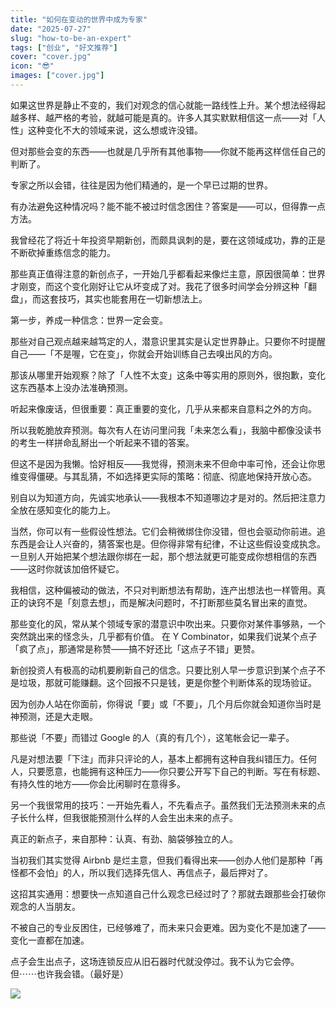 ```yaml
---
title: "如何在变动的世界中成为专家"
date: "2025-07-27"
slug: "how-to-be-an-expert"
tags: ["创业", "好文推荐"]
cover: "cover.jpg"
icon: "😎"
images: ["cover.jpg"]
---
```

如果这世界是静止不变的，我们对观念的信心就能一路线性上升。某个想法经得起越多样、越严格的考验，就越可能是真的。许多人其实默默相信这一点——对「人性」这种变化不大的领域来说，这么想或许没错。



但对那些会变的东西——也就是几乎所有其他事物——你就不能再这样信任自己的判断了。



专家之所以会错，往往是因为他们精通的，是一个早已过期的世界。



有办法避免这种情况吗？能不能不被过时信念困住？答案是——可以，但得靠一点方法。



我曾经花了将近十年投资早期新创，而颇具讽刺的是，要在这领域成功，靠的正是不断砍掉重练信念的能力。



那些真正值得注意的新创点子，一开始几乎都看起来像烂主意，原因很简单：世界才刚变，而这个变化刚好让它从坏变成了对。我花了很多时间学会分辨这种「翻盘」，而这套技巧，其实也能套用在一切新想法上。



第一步，养成一种信念：世界一定会变。



那些对自己观点越来越笃定的人，潜意识里其实是认定世界静止。只要你不时提醒自己——「不是喔，它在变」，你就会开始训练自己去嗅出风的方向。



那该从哪里开始观察？除了「人性不太变」这条中等实用的原则外，很抱歉，变化这东西基本上没办法准确预测。



听起来像废话，但很重要：真正重要的变化，几乎从来都来自意料之外的方向。



所以我乾脆放弃预测。每次有人在访问里问我「未来怎么看」，我脑中都像没读书的考生一样拼命乱掰出一个听起来不错的答案。



但这不是因为我懒。恰好相反——我觉得，预测未来不但命中率可怜，还会让你思维变得僵硬。与其乱猜，不如选择更实际的策略：彻底、彻底地保持开放心态。



别自以为知道方向，先诚实地承认——我根本不知道哪边才是对的。然后把注意力全放在感知变化的能力上。



当然，你可以有一些假设性想法。它们会稍微绑住你没错，但也会驱动你前进。追东西是会让人兴奋的，猜答案也是。但你得非常有纪律，不让这些假设变成执念。
一旦别人开始把某个想法跟你绑在一起，那个想法就更可能变成你想相信的东西——这时你就该加倍怀疑它。



我相信，这种偏被动的做法，不只对判断想法有帮助，连产出想法也一样管用。真正的诀窍不是「刻意去想」，而是解决问题时，不打断那些莫名冒出来的直觉。



那些变化的风，常从某个领域专家的潜意识中吹出来。只要你对某件事够熟，一个突然跳出来的怪念头，几乎都有价值。
在 Y Combinator，如果我们说某个点子「疯了点」，那通常是称赞——搞不好还比「这点子不错」更赞。



新创投资人有极高的动机要刷新自己的信念。只要比别人早一步意识到某个点子不是垃圾，那就可能赚翻。这个回报不只是钱，更是你整个判断体系的现场验证。



因为创办人站在你面前，你得说「要」或「不要」，几个月后你就会知道你当时是神预测，还是大走眼。



那些说「不要」而错过 Google 的人（真的有几个），这笔帐会记一辈子。



凡是对想法要「下注」而非只评论的人，基本上都拥有这种自我纠错压力。任何人，只要愿意，也能拥有这种压力——你只要公开写下自己的判断。写在有标题、有持久性的地方——你会比闲聊时在意得多。



另一个我很常用的技巧：一开始先看人，不先看点子。虽然我们无法预测未来的点子长什么样，但我很能预测什么样的人会生出未来的点子。



真正的新点子，来自那种：认真、有劲、脑袋够独立的人。



当初我们其实觉得 Airbnb 是烂主意，但我们看得出来——创办人他们是那种「再怪都不会怕」的人，所以我们选择先信人、再信点子，最后押对了。



这招其实通用：想要快一点知道自己什么观念已经过时了？那就去跟那些会打破你观念的人当朋友。



不被自己的专业反困住，已经够难了，而未来只会更难。因为变化不是加速了——变化一直都在加速。



点子会生出点子，这场连锁反应从旧石器时代就没停过。我不认为它会停。
但⋯⋯也许我会错。（最好是）




![](https://prod-files-secure.s3.us-west-2.amazonaws.com/112d0858-5090-4d34-a606-b75eb8d65fd2/46476355-9cf3-4e99-9b7a-3531bc426380/1000202064.png?X-Amz-Algorithm=AWS4-HMAC-SHA256&X-Amz-Content-Sha256=UNSIGNED-PAYLOAD&X-Amz-Credential=ASIAZI2LB4663HYHSGMI%2F20251021%2Fus-west-2%2Fs3%2Faws4_request&X-Amz-Date=20251021T171335Z&X-Amz-Expires=3600&X-Amz-Security-Token=IQoJb3JpZ2luX2VjEGEaCXVzLXdlc3QtMiJHMEUCIE8X6n6OJLD9JREzlmsA6%2FxZLlCtA9NVBzKxpMnbh2JHAiEA92rExKjNL5qbBxQFckp6oM2%2Bgo8MOwYB5wgAw35a%2FA4q%2FwMIGhAAGgw2Mzc0MjMxODM4MDUiDHuY6Zo5g%2FcxILlH5ircA8kQPBE%2FpOWsEtP1qM%2BkM9TvjNq%2FCXnyXzXHJMBlhJp0L6rxmQYbW4wi4W5AJKnVcesSwshPhFoUM09U9V1NR3TYeO5lKNbvSjmSug0KWDClK1MYVFT1ds1be6Nmsk4Qixu6h23lI%2FufYGMBXdXcaCf3FElncnf4fABS300Y%2FkwhmOb2R%2F0tYAbrYdmSI53%2BJNefY%2FjU1oY%2FwTBdrF7Egok9EbxpxSp5SYpJNo%2Btoj%2FDup3yWb6CrN5yeAoTEK3JqC3VsGUZu1CRFByskYGsmLpT4TpkhPegTzgdqJhO%2FKoLu8j%2FGH0vbtOHb0DsYZl%2BjI3cKC2IQOS6jVE0uY5C3pqDEdwKULqZuaXwsDrppa0YZ1TyDZl7r4g80oRd95lkkuoB9bhJWHnIR1KjR7qYDfLBhpo98P1Adyg1d1VOIlfJ%2FX8wuGuCfz7KNS60sD%2BUZs50sF9ySx1j36scECufoyWXPOauAFhjD3qT1%2F16tOGewQMcw9twfpWSKsO2n9I%2B6A1HMZid%2Fc%2FmqV7YODX7Oezft1yEUyYYv08RiEd8TP475Cl%2FbEzoUUOHRYzcvfUW5Xm8%2Fel6EmZHK2gsyhD3h3pqk72PxM3MR1K1UvBJ3EhIrsWMrn0Bq2A2US%2BcMLX03scGOqUB9MAfHqjYzMiN%2BS%2BNa5scAC4BvlF4TDtrg4zQd1QRNOUICqy8WVF3ErJxqaUCnMBqZ3JSEPFajwmSF4FYhJyjuw7jc2R5n8kTx2E5I7jogznHswz0UizVOpORfVdsntf51XbJU0vlBuudL4dk6W5imW6QzXaF%2BdPM%2B6NOUZTQtndkIR0HkXbHILTgQwgYp0eWx3j82S41oMrz5E%2Fee9F09faWF2FA&X-Amz-Signature=b23e7203a42c5613e137a266f12368528be604fbe15325c142ea5100c51c4f68&X-Amz-SignedHeaders=host&x-amz-checksum-mode=ENABLED&x-id=GetObject)

